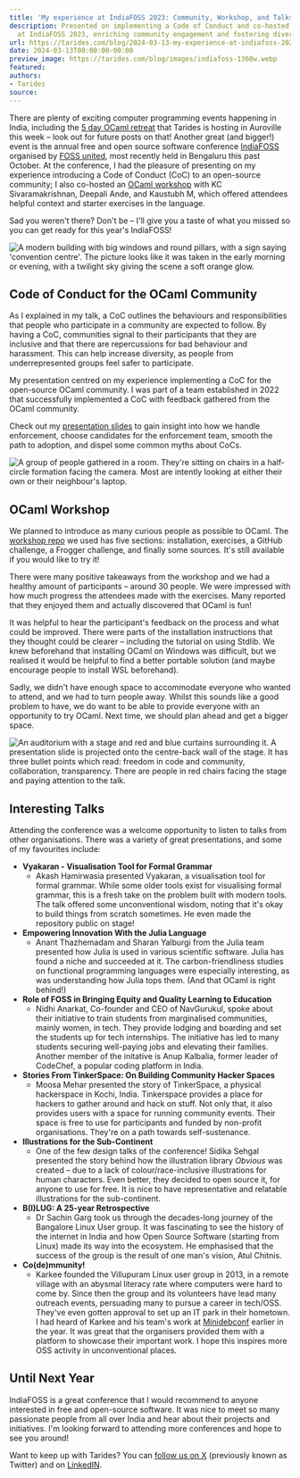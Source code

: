 ```yaml
---
title: 'My experience at IndiaFOSS 2023: Community, Workshop, and Talks'
description: Presented on implementing a Code of Conduct and co-hosted an OCaml workshop
  at IndiaFOSS 2023, enriching community engagement and fostering diversity.
url: https://tarides.com/blog/2024-03-13-my-experience-at-indiafoss-2023-community-workshop-and-talks
date: 2024-03-13T00:00:00-00:00
preview_image: https://tarides.com/blog/images/indiafoss-1360w.webp
featured:
authors:
- Tarides
source:
---
```


<p>There are plenty of exciting computer programming events happening in India, including the <a href="https://ocamlretreat.org">5 day OCaml retreat</a> that Tarides is hosting in Auroville this week &ndash; look out for future posts on that! Another great (and bigger!) event is the annual free and open source software conference <a href="https://indiafoss.net/2023">IndiaFOSS</a> organised by <a href="https://fossunited.org">FOSS united</a>, most recently held in Bengaluru this past October. At the conference, I had the pleasure of presenting on my experience introducing a Code of Conduct (CoC) to an open-source community; I also co-hosted an <a href="https://github.com/Sudha247/learn-ocaml-workshop">OCaml workshop</a> with KC Sivaramakrishnan, Deepali Ande, and Kaustubh M, which offered attendees helpful context and starter exercises in the language.</p>
<p>Sad you weren't there? Don't be &ndash; I'll give you a taste of what you missed so you can get ready for this year's IndiaFOSS!</p>
<p><img src="https://tarides.com/blog/images/conferencecentre-1360w~pKyg9ozLcggemX75KaTRIg.webp" sizes="(min-width: 1360px) 1360px, (min-width: 680px) 680px, 100vw" srcset="/blog/images/conferencecentre-170w~IAwSPzadnaJlKUo5FI37kw.webp 170w, /blog/images/conferencecentre-340w~pe9zt4oZiBCGet4AH7gmjA.webp 340w, /blog/images/conferencecentre-680w~rxxa46BJSqWlc6R7r36X6A.webp 680w, /blog/images/conferencecentre-1360w~pKyg9ozLcggemX75KaTRIg.webp 1360w" alt="A modern building with big windows and round pillars, with a sign saying 'convention centre'. The picture looks like it was taken in the early morning or evening, with a twilight sky giving the scene a soft orange glow."/></p>
<h2>Code of Conduct for the OCaml Community</h2>
<p>As I explained in my talk, a CoC outlines the behaviours and responsibilities that people who participate in a community are expected to follow. By having a CoC, communities signal to their participants that they are inclusive and that there are repercussions for bad behaviour and harassment. This can help increase diversity, as people from underrepresented groups feel safer to participate.</p>
<p>My presentation centred on my experience implementing a CoC for the open-source OCaml community. I was part of a team established in 2022 that successfully implemented a CoC with feedback gathered from the OCaml community.</p>
<p>Check out my <a href="https://sudha247.github.io/coc-presentation/#/">presentation slides</a> to gain insight into how we handle enforcement, choose candidates for the enforcement team, smooth the path to adoption, and dispel some common myths about CoCs.</p>
<p><img src="https://tarides.com/blog/images/ocamlworkshop-1360w~LW4HmwISeE53R3D79RJ3qQ.webp" sizes="(min-width: 1360px) 1360px, (min-width: 680px) 680px, 100vw" srcset="/blog/images/ocamlworkshop-170w~OVdZTzp7CfrXgG8t7y9NzA.webp 170w, /blog/images/ocamlworkshop-340w~ZC5REXNqSQxntBnLtNdO1g.webp 340w, /blog/images/ocamlworkshop-680w~LQ4kEFJ4Nl_LoiZ6Os5rQA.webp 680w, /blog/images/ocamlworkshop-1360w~LW4HmwISeE53R3D79RJ3qQ.webp 1360w" alt="A group of people gathered in a room. They're sitting on chairs in a half-circle formation facing the camera. Most are intently looking at either their own or their neighbour's laptop."/></p>
<h2>OCaml Workshop</h2>
<p>We planned to introduce as many curious people as possible to OCaml. The <a href="https://github.com/Sudha247/learn-ocaml-workshop">workshop repo</a> we used has five sections: installation, exercises, a GitHub challenge, a Frogger challenge, and finally some sources. It's still available if you would like to try it!</p>
<p>There were many positive takeaways from the workshop and we had a healthy amount of participants &ndash; around 30 people. We were impressed with how much progress the attendees made with the exercises. Many reported that they enjoyed them and actually discovered that OCaml is fun!</p>
<p>It was helpful to hear the participant's feedback on the process and what could be improved. There were parts of the installation instructions that they thought could be clearer &ndash; including the tutorial on using Stdlib. We knew beforehand that installing OCaml on Windows was difficult, but we realised it would be helpful to find a better portable solution (and maybe encourage people to install WSL beforehand).</p>
<p>Sadly, we didn't have enough space to accommodate everyone who wanted to attend, and we had to turn people away. Whilst this sounds like a good problem to have, we do want to be able to provide everyone with an opportunity to try OCaml. Next time, we should plan ahead and get a bigger space.</p>
<p><img src="https://tarides.com/blog/images/indiafosstalk-1360w~8gmjfF_y4T0dZ74nciSGaw.webp" sizes="(min-width: 1360px) 1360px, (min-width: 680px) 680px, 100vw" srcset="/blog/images/indiafosstalk-170w~kRlrbdgjoTeawC1NxZ9xfw.webp 170w, /blog/images/indiafosstalk-340w~KZSokiMSF_scyd7au6FslQ.webp 340w, /blog/images/indiafosstalk-680w~wjg1dIUwIyBxGyG4vYsKLA.webp 680w, /blog/images/indiafosstalk-1360w~8gmjfF_y4T0dZ74nciSGaw.webp 1360w" alt="An auditorium with a stage and red and blue curtains surrounding it. A presentation slide is projected onto the centre-back wall of the stage. It has three bullet points which read: freedom in code and community, collaboration, transparency. There are people in red chairs facing the stage and paying attention to the talk."/></p>
<h2>Interesting Talks</h2>
<p>Attending the conference was a welcome opportunity to listen to talks from other organisations. There was a variety of great presentations, and some of my favourites include:</p>
<ul>
<li><strong>Vyakaran - Visualisation Tool for Formal Grammar</strong>
<ul>
<li>Akash Hamirwasia presented Vyakaran, a visualisation tool for formal grammar. While some older tools exist for visualising formal grammar, this is a fresh take on the problem built with modern tools. The talk offered some unconventional wisdom, noting that it's okay to build things from scratch sometimes. He even made the repository public on stage!</li>
</ul>
</li>
<li><strong>Empowering Innovation With the Julia Language</strong>
<ul>
<li>Anant Thazhemadam and Sharan Yalburgi from the Julia team presented how Julia is used in various scientific software. Julia has found a niche and succeeded at it. The carbon-friendliness studies on functional programming languages were especially interesting, as was  understanding how Julia tops them. (And that OCaml is right behind!)</li>
</ul>
</li>
<li><strong>Role of FOSS in Bringing Equity and Quality Learning to Education</strong>
<ul>
<li>Nidhi Anarkat, Co-founder and CEO of NavGurukul, spoke about their initiative to train students from marginalised communities, mainly women, in tech. They provide lodging and boarding and set the students up for tech internships. The initiative has led to many students securing well-paying jobs and elevating their families.  Another member of the initative is Anup Kalbalia, former leader of CodeChef, a popular coding platform in India.</li>
</ul>
</li>
<li><strong>Stories From TinkerSpace: On Building Community Hacker Spaces</strong>
<ul>
<li>Moosa Mehar presented the story of TinkerSpace, a physical hackerspace in Kochi, India. Tinkerspace provides a place for hackers to gather around and hack on stuff. Not only that, it also provides users with a space for running community events. Their space is free to use for participants and funded by non-profit organisations. They're on a path towards self-sustenance.</li>
</ul>
</li>
<li><strong>Illustrations for the Sub-Continent</strong>
<ul>
<li>One of the few design talks of the conference! Sidika Sehgal presented the story behind how the illustration library <em>Obvious</em> was created &ndash; due to a lack of colour/race-inclusive illustrations for human characters. Even better, they decided to open source it, for anyone to use for free. It is nice to have representative and relatable illustrations for the sub-continent.</li>
</ul>
</li>
<li><strong>B(I)LUG: A 25-year Retrospective</strong>
<ul>
<li>Dr Sachin Garg took us through the decades-long journey of the Bangalore Linux User group. It was fascinating to see the history of the internet in India and how Open Source Software (starting from Linux) made its way into the ecosystem. He emphasised that the success of the group is the result of one man's vision, Atul Chitnis.</li>
</ul>
</li>
<li><strong>Co(de)mmunity!</strong>
<ul>
<li>Karkee founded the Villupuram Linux user group in 2013, in a remote village with an abysmal literacy rate where computers were hard to come by. Since then the group and its volunteers have lead many outreach events, persuading many to pursue a career in tech/OSS. They've even gotten approval to set up an IT park in their hometown. I had heard of Karkee and his team's work at <a href="https://tn23.mini.debconf.org">Minidebconf</a> earlier in the year. It was great that the organisers provided them with a platform to showcase their important work. I hope this inspires more OSS activity in unconventional places.</li>
</ul>
</li>
</ul>
<h2>Until Next Year</h2>
<p>IndiaFOSS is a great conference that I would recommend to anyone interested in free and open-source software. It was nice to meet so many passionate people from all over India and hear about their projects and initiatives. I'm looking forward to attending more conferences and hope to see you around!</p>
<p>Want to keep up with Tarides? You can <a href="https://twitter.com/tarides_">follow us on X</a> (previously known as Twitter) and on <a href="https://www.linkedin.com/company/tarides">LinkedIN</a>.</p>

